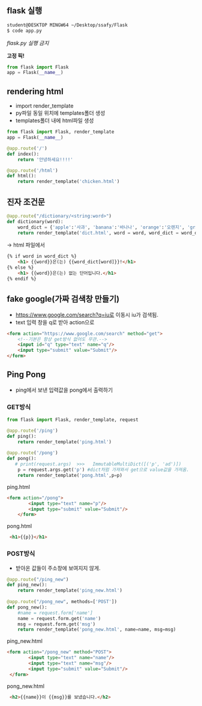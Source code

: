 ## flask 실행

~~~bash
student@DESKTOP MINGW64 ~/Desktop/ssafy/Flask
$ code app.py
~~~

*flask.py 실행 금지* 



**고정 픽!**

~~~python
from flask import Flask
app = Flask(__name__)
~~~



## rendering html

- import render_template
- py파일 동일 위치에 templates폴더 생성
- templates폴더 내에 html파일 생성

~~~python
from flask import Flask, render_template
app = Flask(__name__)

@app.route('/')
def index():
    return '안녕하세요!!!!'

@app.route('/html')
def html():
    return render_template('chicken.html')
~~~



## 진자 조건문

```python
@app.route("/dictionary/<string:word>")
def dictionary(word):
    word_dict = {'apple':'사과', 'banana':'바나나', 'orange':'오렌지', 'grape':'포도'}
    return render_template('dict.html', word = word, word_dict = word_dict)
```

-> html 파일에서

```html
{% if word in word_dict %}
    <h1> {{word}}은(는) {{word_dict[word]}}!</h1>
{% else %}
    <h1> {{word}}은(는) 없는 단어입니다.</h1>
{% endif %}
```



## fake google(가짜 검색창 만들기)

- https://www.google.com/search?q=iu로 이동시 iu가 검색됨.
- text 입력 창을 q로 받아 action으로 

```html
<form action="https://www.google.com/search" method="get"> 
    <!--기본은 항상 get방식 없어도 무관.-->
	<input id="q" type="text" name="q"/>
    <input type="submit" value="Submit"/>
</form>
```



## Ping Pong

- ping에서 보낸 입력값을 pong에서 출력하기

### GET방식

  ~~~python
  from flask import Flask, render_template, request
  
  @app.route('/ping')
  def ping():
      return render_template('ping.html')
      
  @app.route('/pong')
  def pong():
     # print(request.args)  >>>   ImmutableMultiDict([('p', 'ad')])
      p = request.args.get('p') #dict처럼 가져와서 get으로 value값을 가져옴.
      return render_template('pong.html',p=p)
  ~~~

  ping.html

  ~~~html
  <form action="/pong">
          <input type="text" name="p"/>
          <input type="submit" value="Submit"/>
      </form>
  ~~~

  pong.html

  ~~~html
   <h1>{{p}}</h1>
  ~~~



### POST방식

- 받아온 값들이 주소창에 보여지지 않게.

~~~python
@app.route("/ping_new")
def ping_new():
    return render_template('ping_new.html')
    
@app.route("/pong_new", methods=['POST'])
def pong_new():
    #name = request.form['name']
    name = request.form.get('name')
    msg = request.form.get('msg')
    return render_template('pong_new.html', name=name, msg=msg)
~~~

ping_new.html

~~~html	
<form action="/pong_new" method="POST">
        <input type="text" name="name"/>
        <input type="text" name="msg"/>
        <input type="submit" value="Submit"/>
 </form>
~~~

pong_new.html

~~~html
 <h2>{{name}}이 {{msg}}를 보냈습니다.</h2>
~~~



